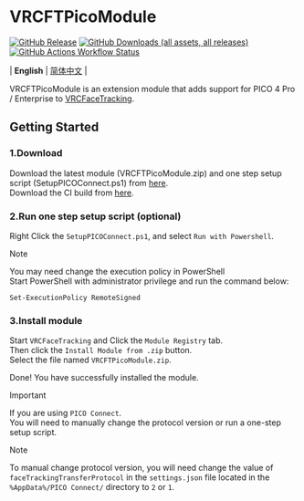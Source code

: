 # VRCFTPicoModule

[![GitHub Release](https://img.shields.io/github/v/release/lonelyicer/VRCFTPicoModule)](https://github.com/lonelyicer/VRCFTPicoModule/releases/)
[![GitHub Downloads (all assets, all releases)](https://img.shields.io/github/downloads/lonelyicer/VRCFTPicoModule/total)](https://github.com/lonelyicer/VRCFTPicoModule/releases/latest)
[![GitHub Actions Workflow Status](https://img.shields.io/github/actions/workflow/status/lonelyicer/VRCFTPicoModule/ci.yml)](https://github.com/lonelyicer/VRCFTPicoModule/actions/workflows/ci.yml)


| **English** | [简体中文](./README.zh.md) |

VRCFTPicoModule is an extension module that adds support for PICO 4 Pro / Enterprise to [VRCFaceTracking](https://github.com/benaclejames/VRCFaceTracking).

## Getting Started
### 1.Download  
Download the latest module (VRCFTPicoModule.zip) and one step setup script (SetupPICOConnect.ps1) from [here](https://github.com/lonelyicer/VRCFTPicoModule/releases/latest).  
Download the CI build from [here](https://github.com/lonelyicer/VRCFTPicoModule/actions/workflows/ci.yml).

### 2.Run one step setup script (optional)  
Right Click the `SetupPICOConnect.ps1`, and select `Run with Powershell`.

> [!NOTE]  
> You may need change the execution policy in PowerShell  
> Start PowerShell with administrator privilege and run the command below:  
> ``` 
> Set-ExecutionPolicy RemoteSigned 
> ```

### 3.Install module
Start `VRCFaceTracking` and Click the `Module Registry` tab.  
Then click the `Install Module from .zip` button.  
Select the file named `VRCFTPicoModule.zip`.  

Done! You have successfully installed the module.

> [!IMPORTANT]  
> If you are using `PICO Connect`.  
> You will need to manually change the protocol version or run a one-step setup script.

> [!NOTE]  
> To manual change protocol version,
> you will need change the value of `faceTrackingTransferProtocol` in the `settings.json` file located in the `%AppData%/PICO Connect/` directory to `2` or `1`.
